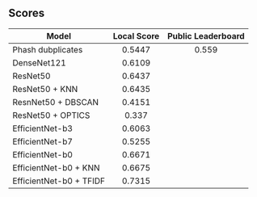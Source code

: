 ## Scores

| Model                   |   Local Score   |   Public Leaderboard   |
| ----------------------- |:---------------:|:----------------------:|
| Phash dubplicates       | 0.5447          | 0.559                  |
| DenseNet121             | 0.6109          |                        |
| ResNet50                | 0.6437          |                        |
| ResNet50 + KNN          | 0.6435          |                        |
| ResnNet50 + DBSCAN      | 0.4151          |                        |
| ResNet50 + OPTICS       | 0.337           |                        |
| EfficientNet-b3         | 0.6063          |                        |
| EfficientNet-b7         | 0.5255          |                        |
| EfficientNet-b0         | 0.6671          |                        |
| EfficientNet-b0 + KNN   | 0.6675          |                        |
| EfficientNet-b0 + TFIDF | 0.7315          |                        |

